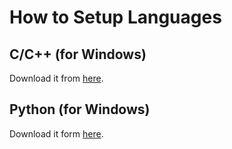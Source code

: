 # How to Setup Languages

## C/C++ (for Windows)

Download it from [here](https://sourceforge.net/projects/mingw-w64/files/Toolchains%20targetting%20Win32/Personal%20Builds/mingw-builds/installer/).

## Python (for Windows)

Download it form [here](https://www.python.org/downloads/).

